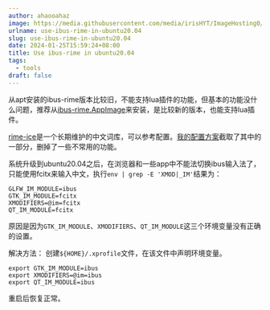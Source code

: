 ```yaml
---
author: ahaooahaz
image: https://media.githubusercontent.com/media/irisHYT/ImageHosting0/main/images/beijing-yonghegong-wanshang.webp
urlname: use-ibus-rime-in-ubuntu20.04
slug: use-ibus-rime-in-ubuntu20.04
date: 2024-01-25T15:59:24+08:00
title: Use ibus-rime in ubuntu20.04
tags:
  - tools
draft: false
---
```

<!--more-->

从apt安装的ibus-rime版本比较旧，不能支持lua插件的功能，但基本的功能没什么问题，推荐从[ibus-rime.AppImage](https://github.com/hchunhui/ibus-rime.AppImage)来安装，是比较新的版本，也能支持lua插件。

[rime-ice](https://github.com/iDvel/rime-ice)是一个长期维护的中文词库，可以参考配置。[我的配置方案](https://github.com/ahaooahaz/Annal/tree/master/configs/rime)截取了其中的一部分，删掉了一些不常用的功能。

系统升级到ubuntu20.04之后，在浏览器和一些app中不能法切换ibus输入法了，只能使用fcitx来输入中文，执行`env | grep -E 'XMOD|_IM'`结果为：
```
GLFW_IM_MODULE=ibus
GTK_IM_MODULE=fcitx
XMODIFIERS=@im=fcitx
QT_IM_MODULE=fcitx
```
原因是因为`GTK_IM_MODULE`、`XMODIFIERS`、`QT_IM_MODULE`这三个环境变量没有正确的设置。

解决方法：
创建`${HOME}/.xprofile`文件，在该文件中声明环境变量。
```
export GTK_IM_MODULE=ibus
export XMODIFIERS=@im=ibus
export QT_IM_MODULE=ibus
```
重启后恢复正常。
